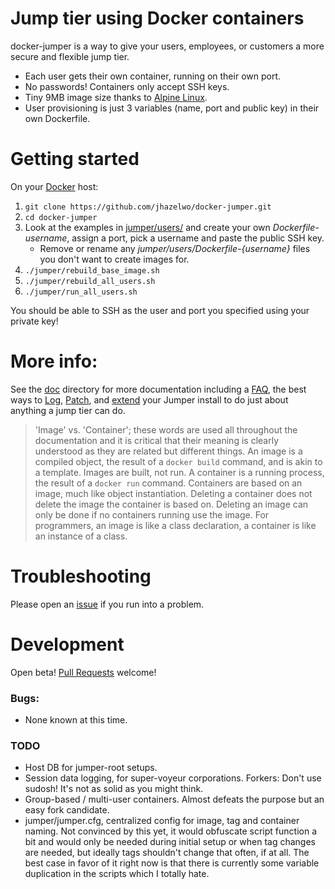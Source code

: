 # Jump tier using Docker containers

docker-jumper is a way to give your users, employees, or customers a
more secure and flexible jump tier.

* Each user gets their own container, running on their own port.
* No passwords! Containers only accept SSH keys.
* Tiny 9MB image size thanks to
[Alpine Linux](https://alpinelinux.org/).
* User provisioning is just 3 variables (name, port and public key) in
their own Dockerfile.

# Getting started

On your [Docker](https://www.docker.com/) host:

1. `git clone https://github.com/jhazelwo/docker-jumper.git`
1. `cd docker-jumper`
1. Look at the examples in [jumper/users/](jumper/users/) and create
your own _Dockerfile-username_, assign a port, pick a username and
paste the public SSH key.
    * Remove or rename any _jumper/users/Dockerfile-{username}_ files
    you don't want to create images for.
1. `./jumper/rebuild_base_image.sh`
1. `./jumper/rebuild_all_users.sh`
1. `./jumper/run_all_users.sh`

You should be able to SSH as the user and port you specified using your
private key!

# More info:

See the [doc](./doc/) directory for more documentation including a
[FAQ](doc/FAQ.md), the best ways to [Log](doc/LOGGING.md),
[Patch](doc/PATCHING.md), and [extend](doc/FLAVORS.md) your Jumper
install to do just about anything a jump tier can do.

> 'Image' vs. 'Container'; these words are used all throughout the
documentation and it is critical that their meaning is clearly
understood as they are related but different things. An image is a
compiled object, the result of a `docker build` command, and is akin to
a template. Images are built, not run. A container is a running process,
the result of a `docker run` command. Containers are based on an image,
much like object instantiation. Deleting a container does not delete
the image the container is based on. Deleting an image can only be done
if no containers running use the image. For programmers, an image is
like a class declaration, a container is like an instance of a class.

# Troubleshooting

Please open an
[issue](https://github.com/jhazelwo/docker-jumper/issues) if you run
into a problem.

# Development

Open beta!
[Pull Requests](https://github.com/jhazelwo/docker-jumper/pulls)
welcome!

### Bugs:

* None known at this time.

### TODO

* Host DB for jumper-root setups.
* Session data logging, for super-voyeur corporations. Forkers: Don't
use sudosh! It's not as solid as you might think.
* Group-based / multi-user containers. Almost defeats the purpose but
an easy fork candidate.
* jumper/jumper.cfg, centralized config for image, tag and container
naming. Not convinced by this yet, it would obfuscate script function a
bit and would only be needed during initial setup or when tag changes
are needed, but ideally tags shouldn't change that often, if at all.
The best case in favor of it right now is that there is currently some
variable duplication in the scripts which I totally hate.
